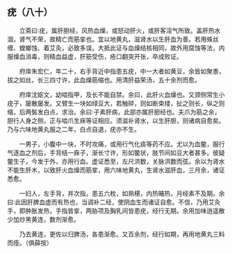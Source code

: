 ## 疣（八十）


&emsp;&emsp;立斋曰∶疣，属肝胆经，风热血燥，或怒动肝火，或肝客淫气所致。盖肝热水涸，肾气不荣，故精亡而筋挛也。宜以地黄丸，滋肾水以生肝血为善。若用蛛丝缠、螳螂蚀、着艾灸，必致多误。大抵此证与血燥结核相同，故外用腐蚀等法，内服燥血消毒，则精血益虚，肝筋受伤，疮口翻突开张，卒成败证。

&emsp;&emsp;府庠朱宏仁，年二十，右手背近中指患五疣，中一大者如黄豆，余皆如聚黍，拔之如丝，长三四寸许，此血燥筋缩也。用清肝益荣汤，五十余剂而愈。

&emsp;&emsp;府庠沈妪文，幼啮指甲，及长不能自禁。余曰，此肝火血燥也。又颈侧常生小疣子，屡散屡发。又臂生一块如绿豆大，若触碎，则如断束缕，扯之则长，纵之则缩，后两鬓发白点，求治。余曰∶子素肝病，此部亦属肝胆经也。夫爪为筋之余，胆行人身之侧，正与啮爪生庥等证相应。须滋补肾水，以生肝胆，则诸病自愈矣。乃与六味地黄丸服之二年，白点自退，疣亦不生。

&emsp;&emsp;一男子，小腹中一块，不时攻痛，或用行气化痰等药不应。尤以为血鳖，服行气逐血之剂后，手背结一庥子，渐长寸许，形如鳖状，肢节间如豆大者甚多。彼疑鳖生子，今发于外，亦用行血。虚证悉至，左尺洪数，关脉洪数而弦。余以为肾水不能生肝木，以致肝火血燥而筋挛，用六味地黄丸，生肾水滋肝血，三月余，诸证悉愈。

&emsp;&emsp;一妇人，左手背，并次指，患五六枚，如熟椹，内热晡热，月经素不及期。余曰∶此因肝脾血虚而有热也，当调补二经，使阴血生而诸证自愈。不信，乃用艾灸手，即肿胀发热，手指皆挛，两胁项及胸乳间皆患疣，经行无期。余用加味逍遥散少加炒黑黄连，数剂渐愈。

&emsp;&emsp;乃去黄连，更佐以归脾汤，各患渐愈。又百余剂，经行如期，再用地黄丸三料而痊。（俱薛按）

